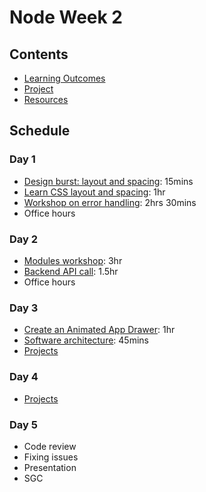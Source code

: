 # Node Week 2

## Contents

- [Learning Outcomes](./learning-outcomes.md)
- [Project](./alternate-project.md)
- [Resources](./resources)

## Schedule

### Day 1
- [Design burst: layout and spacing](http://facresources.com/slides/design-burst-week2.html#/): 15mins
- [Learn CSS layout and spacing](https://github.com/bobbysebolao/learn-css-flexbox): 1hr
- [Workshop on error handling](https://github.com/oliverjam/learn-node-error-handling): 2hrs 30mins
- Office hours

### Day 2
- [Modules workshop](https://github.com/WebAhead/going-on-a-bear-hunt/): 3hr
- [Backend API call](https://github.com/foundersandcoders/mc-request-module-workshop): 1.5hr
- Office hours

### Day 3

- [Create an Animated App Drawer](https://github.com/foundersandcoders/morning-challenge-animated-app-drawer): 1hr
- [Software architecture](https://github.com/WebAhead/Workshop-Software-Architecture-Design/blob/master/README.md): 45mins
- [Projects](./alternate-project.md)

### Day 4

- [Projects](./alternate-project.md)

### Day 5

- Code review
- Fixing issues
- Presentation
- SGC
